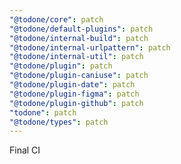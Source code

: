 ```yaml
---
"@todone/core": patch
"@todone/default-plugins": patch
"@todone/internal-build": patch
"@todone/internal-urlpattern": patch
"@todone/internal-util": patch
"@todone/plugin": patch
"@todone/plugin-caniuse": patch
"@todone/plugin-date": patch
"@todone/plugin-figma": patch
"@todone/plugin-github": patch
"todone": patch
"@todone/types": patch
---
```


Final CI
